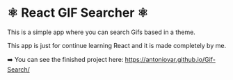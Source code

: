 # ⚛️ React GIF Searcher ⚛️

This is a simple app where you can search Gifs based in a theme.

This app is just for continue learning React and it is made completely by me.

➡️ You can see the finished project here: https://antoniovar.github.io/Gif-Search/
